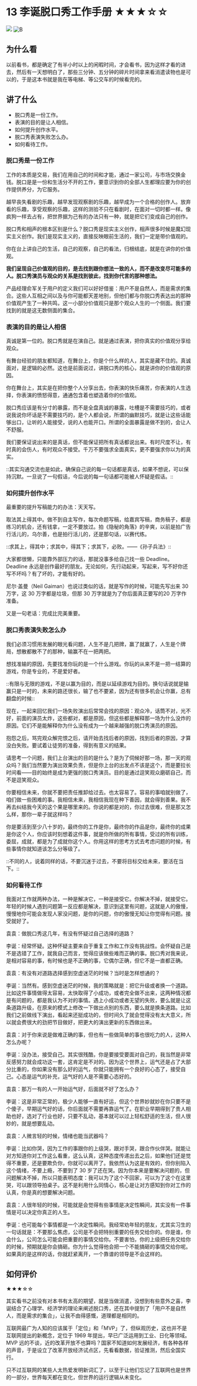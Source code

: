 # 13 李诞脱口秀工作手册 ★★★☆☆

![](13%20%E6%9D%8E%E8%AF%9E%E8%84%B1%E5%8F%A3%E7%A7%80%E5%B7%A5%E4%BD%9C%E6%89%8B%E5%86%8C%20%E2%98%85%E2%98%85%E2%98%85%E2%98%86%E2%98%86/Banner.010.png)
![B](https://cdn.jsdelivr.net/gh/CourseRye/Screenshot@master/uPic/Banner.010.png)

## 为什么看

以前看书，都是确定了有半小时以上的闲暇时间，才会看书，因为这样才看的进去，然后有一天想明白了，那些三分钟、五分钟的碎片时间拿来看消遣读物也是可以的，于是这本书就是我在等电梯、等公交车的时候看完的。

## 讲了什么

* 脱口秀是一份工作。
* 表演的目的是让人相信。
* 如何提升创作水平。
* 脱口秀表演失败怎么办。
* 如何看待工作。

### 脱口秀是一份工作

工作的本质是交易，我们在用自己的时间和才能，通过一家公司，与市场交换金钱。脱口是是一份和生活分不开的工作，要意识到你的全部人生都理应要为你的创作提供养分，为它服务。

越早丧失看剧的乐趣，越早发现观察剧的乐趣，越早成为一个合格的创作人。放弃看的乐趣，享受观察的乐趣，这样的测验不只在看剧时，在面对一切时都一样。像疯狗一样去占有，把世界据为己有的办法只有一种，就是把它们变成自己的创作。

脱口秀和相声的根本区别是什么？脱口秀是现实主义创作，相声很多时候是魔幻现实主义创作。我们是现实主义的，直接反映眼前生活的，我们一定是带价值观的。

你在台上讲自己的生活，自己的观察，自己的看法，归根结底，就是在讲你的价值观。

**我们呈现自己价值观的目的，是去找到跟你想法一致的人，而不是改变尽可能多的人。脱口秀演员与观众的关系是找到彼此，找到你代言的那种想法。**

产品经理俞军关于用户的定义我们可以好好借鉴：用户不是自然人，而是需求的集合。这些人互相之间以及与你可能都天差地别，但他们都与你脱口秀表达出的那种价值观产生了一种共鸣，这一小部分价值观只是那个观众人生的一个侧面。我们要找到的就是这无数侧面的集合。

### 表演的目的是让人相信

真诚是第一位的。脱口秀就是在演自己。就是通过表演，把你真实的价值观分享给观众。

有舞台经验的朋友都知道，在舞台上，你是个什么样的人，其实是藏不住的。真诚面对，是逻辑的必然。这也是前面说过，讲脱口秀的核心，就是讲你的价值观的原因。

你在舞台上，其实是在把你整个人分享出去，你表演的快乐痛苦，你表演的人生选择，你表演的愤怒得意，通通包含着也塑造着你的价值观。

脱口秀应该是有分寸的暴露，而不是全盘真诚的暴露，吐槽是不需要技巧的，或者说我说你坏话是不需要技巧的，是个人都会说，所谓的幽默技巧，就是让这些话能够出口，让听的人能接受，说的人也能开口。所谓的全面暴露是做不到的，会让人不舒服。

我们要保证说出来的是真话，但不能保证把所有真话都说出来。有时尺度不让，有时真的会伤人，有时观众不接受。千万不要强求全面真实，更不要强求你以为的真实。

::其实沟通交流也是如此，确保自己说的每一句话都是真话，如果不想说，可以保持沉默。一旦说了一句假话，今后说的每一句话都可能被人怀疑是假话。::

### 如何提升创作水平

最重要的提升写稿能力的办法：天天写。

取法其上得其中。做不到自主写作，每次命题写稿，给嘉宾写稿，商务稿子，都是练习的机会，还有钱拿，一定不要放过。拍《隐秘的角落》的辛爽，以前是拍广告行活儿的，乌尔善，也是拍行活儿的，还是那句话，以赛代练。

::求其上，得其中；求其中，得其下；求其下，必败。——《孙子兵法》::

大家都很懒，只能靠外部压力的话，那就没事多给自己找一些 Deadline。Deadline 永远是创作最好的朋友。无论如何，先行动起来，写起来，写不好你还写不坏吗？有了坏的，才能有好的。

尼尔·盖曼（Neil Gaiman）也说过类似的话，就是写作的时候，可能先写出来 30 万字，这 30 万字都是垃圾，但那 30 万字就是为了你后面真正要写的20 万字作准备。

又是一句老话：完成比完美重要。

### 脱口秀表演失败怎么办

我们必须习惯用发展的眼光看问题，人生不是几把牌，赢了就赢了，人生是个牌局，想散都散不了的那种，输赢不在一把两把。

想找准输的原因，先要找准你玩的是一个什么游戏。你玩的从来不是一把一结算的游戏，你是专业的，不是爱好者。

::有限与无限的游戏，不是以赢为目的，而是以延续游戏为目的。换句话说就是输赢只是一时的，未来的路还很长，输了也不要紧，因为还有很多机会让你赢，总有翻盘的时候::

现在，一起来回忆我们一场失败演出后常常会找的原因：观众冷，话筒不对，光不好，前面的演员太炸，这些都对，都是原因，但这些都是解释那一场为什么没炸的原因。它们不是能解释你为什么没有成为一个越来越强的脱口秀演员的原因。

抱怨之后，骂完观众解完恨之后，请开始去找后者的原因，找到后者的原因，才算没白失败。要试着让徒劳的准备，得到有意义的结果。

请思考一个问题，我们上台演出的目的是什么？是为了伺候好那一场，那一天的观众吗？我们当然要为演出效果负责，但是你上台的出发点不该是这个，而是要拉长时间看——目的始终是成为更强的脱口秀演员。目的是通过逗笑观众磨砺自己，而不是逗笑观众。

你要相信未来，你就不要把责任推卸给过去。也太容易了。容易的事咱就别做了，咱们做一些困难的事。我相信未来，我相信我现在种下善因，就会得到善果。我不再去纠结我今天的这个果是哪里来的。你说的都是对的，你过去很难，但是那又怎么样，那你一辈子就这样吗？

你是要活到至少八十岁的，最终你的工作是你，最终你的作品是你，最终你的成果是你这个人，你应该时刻想着这件事，就是你所做的所有事情，受过的所有训练，委屈，成就，都是为了成就你这个人。你用这样的思考方式去考虑问题的时候，有些事情你就知道该怎么分等级了。

::不同的人，说着同样的话，不要沉迷于过去，不要将目标交给未来，要活在当下。::

### 如何看待工作

我面对工作就两种办法，一种是解决它，一种是接受它。你解决不掉，就接受它。年轻的时候人遇到问题第一反应都是解决，意识到这里有问题，这就是人的傲慢，慢慢地你可能会发现人家没问题，是你的问题，你的傲慢无知让你觉得有问题。接受就好了。

袁袁：做脱口秀这几年，有没有怀疑过自己选择的道路？

李诞：经常怀疑。这种怀疑主要来自于重复工作和工作没有挑战性。会怀疑自己是不是选错了工作，就我自己而言，觉得应该做些难而正确的事。脱口秀对我来说，是相对容易的事，有时候也是不正确的事，它偶尔正确，但它不是一直都正确。

袁袁：有没有对道路选择感到空虚迷茫的时候？当时是怎样想通的？

李诞：当然有。感到空虚迷茫的时候，我的策略就是：把它升级或者换一个道路。比如这件事情做得太容易，太快取得了小成功，或者完全做不出来，这两种情况都是有问题的，都是我认为不对的事情。遇上小成功或者无望的失败，要么就是让这条道路升级，在原来的模式上修改一下做出点别的东西，要么就是换条道路。比如我们之前做线下演出，看起来还挺成功的，但时间久了就会觉得没有太大意义，所以就会费很大的劲把节目做好，把更大的演出更新的东西做出来。

袁袁：对于你来说是做难正确的事，但也有一些做简单的事也很吃力的人，这种人怎么办呢？

李诞：没办法，接受自己。其实很残酷，你是要接受要面对自己的，我当然是非常反感努力就会成功这一套，这肯定是不对的。因为这个世界上，运气还是占了大部分比重的，你如果没有那么好的运气，你就只能拥有一个良好的心态了，接受自己。心态是运气的补充，运气好的人是不需要心态好的。

袁袁：那万一有的人一开始运气好，后面就不好了怎么办？

李诞：这是非常正常的，极少人能够一直有好运，但这个世界妙就妙在你只要不是个傻子，早期运气好的话，你后面就不需要再靠运气了。在职业早期得到了贵人相助也好，选对了行业也好，只要不乱动，基本就可以过上轻松舒适的生活，但人很妙的，就是想要乱动。

袁袁：人微言轻的时候，情绪也能当武器吗？

李诞：比如你哭，因为工作的事跟你的上级哭，跟对手哭，跟合作伙伴哭。就能让对方知道你对工作这么看重，这么认真，这种态度传递出去之后，如果他们还是觉得不重要，还是要欺负你，你就可以离开了。我依然认为这是有效的，但你别陷入这个情绪，不要上瘾，不要到了 30 岁了还在哭。因为你本来是要解决问题的，但问题解决不掉，所以只能表明态度：我可以为了这个不回家，可以为了这个在这里哭，可以跟领导拍桌子。这不是利用什么同情心，核心是让对方感知到你对工作的认真，你是真的想要解决问题。

袁袁：人很年轻的时候，可能就是会觉得有些事情是决定性瞬间，其实没有一件事情是可以决定你真正的人生。

李诞：也可能每个事情都是一个决定性瞬间。我经常劝年轻的朋友，尤其实习生的一句话就是：不要那么焦虑，公司是不会把特别重要的任务交给你的。你是谁，你会什么，公司怎么可能会把重要的事情交给你。不要害怕，你的上级把任务交给你的时候，预期就是你会搞砸。你为什么觉得他会把一个不能搞砸的事情交给你呢。如果真的是这样的话，你就赶紧离开，一个靠谱的领导是不会这样的。

## 如何评价

★★★☆☆

其实看书之前没有对本书有太高的期望，就是当做消遣，没想到有些意外之喜，李诞结合了心理学、经济学的理论来阐述脱口秀，还在其中提到了「用户不是自然人，而是需求的集合」，让我不由得感慨，道理都是相同的。

互联网最广为人知的应该属于「定位」和「MVP」了，但纵观历史，这也并不是互联网提出的新概念，定位于 1969 年提出，早已广泛运用到工业、日化等领域。MVP 远的不谈，近的改革开放不也算吗？国家不知道如何发展经济，有各种各样的声音，于是设立了改革开放经济试点区，先看看数据，验证推测，然后全国实行。

只不过互联网的某些人太热爱发明新词汇了，以至于让他们忘记了互联网也是世界的一部分，世界每天都在变化，但世界的运行逻辑从未变化。